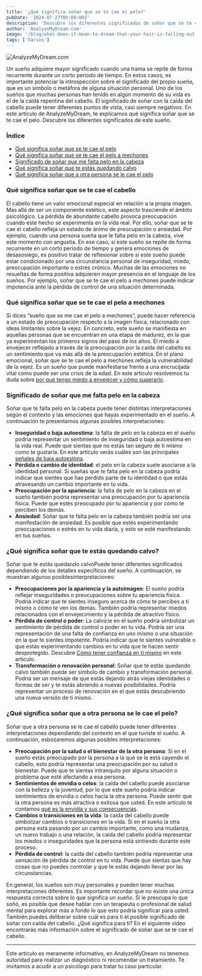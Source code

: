 ```yaml
---
title: '¿Qué significa soñar que se te cae el pelo?'
pubDate: '2024-07-27T05:00:00Z'
description: 'Descubre los diferentes significados de soñar que se te cae el pelo, desde la preocupación por la imagen personal hasta el miedo a envejecer.'
author: 'AnalyzeMyDream.com'
image: '/blog/what-does-it-mean-to-dream-that-your-hair-is-falling-out.jpeg'
tags: ['Varios']
---
```


![AnalyzeMyDream.com](/blog/what-does-it-mean-to-dream-that-your-hair-is-falling-out.jpeg)

Un sueño adquiere mayor significado cuando una trama se repite de forma recurrente durante un corto periodo de tiempo. En estos casos, es importante potenciar la introspección sobre el significado del propio sueño, que es un símbolo o metáfora de alguna situación personal. Uno de los sueños que muchas personas han tenido en algún momento de su vida es el de la caída repentina del cabello. El significado de soñar con la caída del cabello puede tener diferentes puntos de vista, casi siempre negativos. En este artículo de AnalyzeMyDream, te explicamos qué significa soñar que se te cae el pelo. Descubre los diferentes significados de este sueño.

### Índice

- [Qué significa soñar que se te cae el pelo](#que-significa-sonar-que-se-te-cae-el-pelo)
- [Qué significa soñar que se te cae el pelo a mechones](#que-significa-sonar-que-se-te-cae-el-pelo-a-mechones)
- [Significado de soñar que me falta pelo en la cabeza](#significado-de-soñar-que-me-falta-pelo-en-la-cabeza)
- [Qué significa soñar que te estás quedando calvo](#que-significa-sonar-que-te-estás-quedando-calvo)
- [Qué significa soñar que a otra persona se le cae el pelo](#que-significa-soñar-que-a-otra-persona-se-le-cae-el-cabello)

### Qué significa soñar que se te cae el cabello

El cabello tiene un valor emocional especial en relación a la propia imagen. Más allá de ser un componente estético, este aspecto trasciende el ámbito psicológico. La pérdida de abundante cabello provoca preocupación cuando este hecho se experimenta en la vida real. Por ello, soñar que se te cae el cabello refleja un estado de ánimo de preocupación o ansiedad. Por ejemplo, cuando una persona sueña que le falta pelo en la cabeza, vive este momento con angustia. En ese caso, si este sueño se repite de forma recurrente en un corto periodo de tiempo y genera emociones de desasosiego, es positivo tratar de reflexionar sobre si este sueño puede estar condicionado por una circunstancia personal de inseguridad, miedo, preocupación importante o estrés crónico. Muchas de las emociones no resueltas de forma positiva adquieren mayor presencia en el lenguaje de los sueños. Por ejemplo, soñar que se te cae el pelo a mechones puede indicar impotencia ante la pérdida de control de una situación determinada.

### Qué significa soñar que se te cae el pelo a mechones

Si dices “sueño que se me cae el pelo a mechones”, puede hacer referencia a un estado de preocupación respecto a la imagen física, relacionado con ideas limitantes sobre la vejez. En concreto, este sueño se manifiesta en aquellas personas que se encuentran en una etapa de madurez, en la que ya experimentan los primeros signos del paso de los años. El miedo a envejecer reflejado a través de la preocupación por la caída del cabello es un sentimiento que va más allá de la preocupación estética. En el plano emocional, soñar que se te cae el pelo a mechones refleja la vulnerabilidad de la vejez. Es un sueño que puede manifestarse frente a una encrucijada vital como puede ser una crisis de la edad. En este artículo resolvemos tu duda sobre [por qué tengo miedo a envejecer y cómo superarlo](#).

### Significado de soñar que me falta pelo en la cabeza

Soñar que te falta pelo en la cabeza puede tener distintas interpretaciones según el contexto y las emociones que hayas experimentado en el sueño. A continuación te presentamos algunas posibles interpretaciones:

- **Inseguridad o baja autoestima**: la falta de pelo en la cabeza en el sueño podría representar un sentimiento de inseguridad o baja autoestima en la vida real. Puede que sientas que no estás tan seguro de ti mismo como te gustaría. En este artículo verás cuáles son las principales [señales de baja autoestima](#).
- **Pérdida o cambio de identidad**: el pelo en la cabeza suele asociarse a la identidad personal. Si sueñas que te falta pelo en la cabeza podría indicar que sientes que has perdido parte de tu identidad o que estás atravesando un cambio importante en tu vida.
- **Preocupación por la apariencia**: la falta de pelo en la cabeza en el sueño también podría representar una preocupación por tu apariencia física. Puede que estés preocupado por tu apariencia y por cómo te perciben los demás.
- **Ansiedad**: Soñar que te falta pelo en la cabeza también podría ser una manifestación de ansiedad. Es posible que estés experimentando preocupaciones o estrés en tu vida diaria, y esto se esté manifestando en tus sueños.

### ¿Qué significa soñar que te estás quedando calvo?

Soñar que te estás quedando calvoPuede tener diferentes significados dependiendo de los detalles específicos del sueño. A continuación, se muestran algunos posiblesinterpretaciones:

- **Preocupaciones por la apariencia y la autoimagen**: El sueño podría reflejar inseguridades o preocupaciones sobre tu apariencia física. Podría indicar que te sientes inseguro acerca de cómo te percibes a ti mismo o cómo te ven los demás. También podría representar miedos relacionados con el envejecimiento y la pérdida de atractivo físico.
- **Pérdida de control o poder**: La calvicie en el sueño podría simbolizar un sentimiento de pérdida de control o poder en tu vida. Podría ser una representación de una falta de confianza en uno mismo o una situación en la que te sientes impotente. Podría indicar que te sientes vulnerable o que estás experimentando cambios en tu vida que te hacen sentir desprotegido. Descubre [Cómo tener confianza en ti mismo](#) en este artículo.
- **Transformación o renovación personal**: Soñar que te estás quedando calvo también puede ser símbolo de cambio y transformación personal. Podría ser un mensaje de que estás dejando atrás viejas identidades o formas de ser y te estás abriendo a nuevas posibilidades. Podría representar un proceso de renovación en el que estás descubriendo una nueva versión de ti mismo.

### ¿Qué significa soñar que a otra persona se le cae el pelo?

Soñar que a otra persona se le cae el cabello puede tener diferentes interpretaciones dependiendo del contexto en el que tuviste el sueño. A continuación, esbozaremos algunas posibles interpretaciones:

- **Preocupación por la salud o el bienestar de la otra persona**: Si en el sueño estás preocupado por la persona a la que se le está cayendo el cabello, esto podría representar una preocupación por su salud o bienestar. Puede que te sientas intranquilo por alguna situación o problema que esté afectando a esa persona.
- **Sentimientos de envidia o celos**: la caída del cabello puede asociarse con la belleza y la juventud, por lo que este sueño podría indicar sentimientos de envidia o celos hacia la otra persona. Puede sentir que la otra persona es más atractiva o exitosa que usted. En este artículo te contamos [qué es la envidia y sus consecuencias](#).
- **Cambios o transiciones en la vida**: la caída del cabello puede simbolizar cambios o transiciones en la vida. Si en el sueño la otra persona está pasando por un cambio importante, como una mudanza, un nuevo trabajo o una relación, la caída del cabello podría representar los miedos o inseguridades que la persona está sintiendo durante este proceso.
- **Pérdida de control**: la caída del cabello también podría representar una sensación de pérdida de control en tu vida. Puede que sientas que hay cosas que no puedes controlar y que te estás dejando llevar por las circunstancias.

En general, los sueños son muy personales y pueden tener muchas interpretaciones diferentes. Es importante recordar que no existe una única respuesta correcta sobre lo que significa un sueño. Si le preocupa lo que soñó, es posible que desee hablar con un terapeuta o profesional de salud mental para explorar más a fondo lo que esto podría significar para usted. También puedes deliberar sobre cuál es para ti el posible significado de soñar con caída del cabello. ¿Qué significa para ti? En el siguiente vídeo encontrarás más información sobre el significado de soñar que se te cae el cabello.

---

Este artículo es meramente informativo, en AnalyzeMyDream no tenemos autoridad para realizar un diagnóstico ni recomendar un tratamiento. Te invitamos a acudir a un psicólogo para tratar tu caso particular.